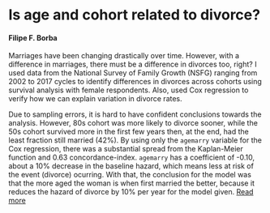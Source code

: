 # Is age and cohort related to divorce?

#### Filipe F. Borba

Marriages have been changing drastically over time. However, with a difference in marriages, there must be a difference in divorces too, right? I used data from the National Survey of Family Growth (NSFG) ranging from 2002 to 2017 cycles to identify differences in divorces across cohorts using survival analysis with female respondents. Also, used Cox regression to verify how we can explain variation in divorce rates. 

Due to sampling errors, it is hard to have confident conclusions towards the analysis. However, 80s cohort was more likely to divorce sooner, while the 50s cohort survived more in the first few years then, at the end, had the least fraction still married (42%). By using only the ```agemarry``` variable for the Cox regression, there was a substantial spread from the Kaplan-Meier function and 0.63 concordance-index. ```agemarry``` has a coefficient of -0.10, about a 10% decrease in the baseline hazard, which means less at risk of the event (divorce) ocurring. With that, the conclusion for the model was that the more aged the woman is when first married the better, because it reduces the hazard of divorce by 10% per year for the model given. [Read more](./report2.md)